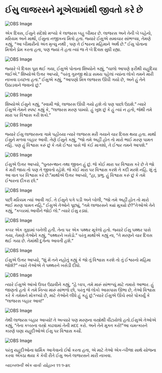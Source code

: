 # ઈસુ લાજરસને મૂએલામાંથી જીવતો કરે છે

![OBS Image](https://cdn.door43.org/obs/jpg/360px/obs-en-37-01.jpg)

એક દિવસ, ઈસુને સંદેશો મળ્યો કે લાજરસ બહુ બીમાર છે. લાજરસ અને તેની બે બહેનો, મરિયમ અને માર્થા, ઈસુના નજીકના મિત્રો હતા. જ્યારે ઈસુએ સમાચાર સાંભળ્યા, તેમણે કહ્યું, “આ બીમારીનો અંત મૃત્યુ નથી
, પણ તે ઈશ્વરના મહિમાને અર્થે છે.” ઈસુ પોતાના મિત્રોને પ્રેમ કરતા હતા, પણ જ્યાં તે હતા ત્યાં જ તે બે દિવસ સુધી રહ્યા.

![OBS Image](https://cdn.door43.org/obs/jpg/360px/obs-en-37-02.jpg)

જ્યારે બે દિવસ પૂરા થઈ ગયા, ઈસુએ પોતાના શિષ્યોને કહ્યું, “ચાલો આપણે ફરીથી યહૂદિયા જઈએ.” શિષ્યોએ ઉત્તર આપ્યો, “પરંતુ ગુરુજી થોડા સમય પહેલાં ત્યાંના લોકો તમને મારી નાખવા ઇચ્છતા હતા.” ઈસુએ કહ્યું, “આપણો મિત્ર લાજરસ ઊંઘી ગયો છે, અને હું તેને ઉઠાડવાને જવાનો છું.”

![OBS Image](https://cdn.door43.org/obs/jpg/360px/obs-en-37-03.jpg)

શિષ્યોએ ઈસુને કહ્યું, “સ્વામી જો, લાજરસ ઊંઘી ગયો હશે તો પણ પાછો ઉઠશે.” ત્યારે ઈસુએ તેમને સ્પષ્ટ કહ્યું કે, “લાજરસ મરણ પામ્યો. હું ખુશ છું કે હું ત્યાં ન હતો, જેથી તમે મારા પર વિશ્વાસ કરી શકો.”

![OBS Image](https://cdn.door43.org/obs/jpg/360px/obs-en-37-04.jpg)

જ્યારે ઈસુ લાજરસના ગામે પહોંચ્યા ત્યારે લાજરસ મરી ગયાને ચાર દિવસ થયા હતા. માર્થા ઈસુને મળવા બહાર આવી. તેણે ઈસુને કહ્યું, “જો તમે અહીં હોત તો મારો ભાઈ મરણ પામત નહિ. પણ હું વિશ્વાસ કરું છું કે તમે ઈશ્વર પાસે જે કંઈ માગશો, તે ઈશ્વર તમને આપશે.”

![OBS Image](https://cdn.door43.org/obs/jpg/360px/obs-en-37-05.jpg)

ઈસુએ ઉત્તર આપ્યો, “પુનરુત્થાન તથા જીવન હું છું. જે કોઈ મારા પર વિશ્વાસ કરે છે તે જો કે મરી જાય તો પણ તે જીવતો રહેશે. જે કોઈ મારા પર વિશ્વાસ કરશે તે કદી મરશે નહિ. શું તું આ વાત પર વિશ્વાસ કરે છે.”માર્થાએ ઉત્તર આપ્યો, “હા, પ્રભુ. હું વિશ્વાસ કરું છું કે તમે ઈશ્વરના દીકરા છો.”

![OBS Image](https://cdn.door43.org/obs/jpg/360px/obs-en-37-06.jpg)

પછી મરિયમ ત્યાં આવી ગઈ. તે ઈસુને પગે પડી અને બોલી, “જો તમે અહીં હોત તો મારો ભાઈ મરણ પામત નહિ.” ઈસુએ તેઓને પૂછ્યું, “તમે લાજરસને ક્યાં મૂક્યો છે?”તેઓએ તેને કહ્યું, “કબરમાં.આવીને જોઈ લો.” ત્યારે ઈસુ રડ્યાં.

![OBS Image](https://cdn.door43.org/obs/jpg/360px/obs-en-37-07.jpg)

કબર એક ગુફામાં બનેલી હતી. તેના પર એક પથ્થર મૂકેલો હતો. જ્યારે ઈસુ પથ્થર પાસે ગયા, તેમણે તેઓને કહ્યું, “પથ્થરને ખસેડો.” પરંતુ માર્થાએ કહ્યું ના, “તે મરણને ચાર દિવસ થઈ ગયા છે. તેમાંથી દુર્ગન્ધ આવતી હશે.”

![OBS Image](https://cdn.door43.org/obs/jpg/360px/obs-en-37-08.jpg)

ઈસુએ ઉત્તર આપ્યો, “શું મેં તને નહોતું કહ્યું કે જો તું વિશ્વાસ કરશે તો તું ઈશ્વરનો મહિમા જોશે?” ત્યારે તેઓએ તે પથ્થરને ખસેડી દીધો.

![OBS Image](https://cdn.door43.org/obs/jpg/360px/obs-en-37-09.jpg)

ત્યારે ઈસુએ આંખો ઉપર ઉઠાવીને કહ્યું, “હે બાપ, તમે મારું સાંભળ્યું માટે તમારો આભાર. હું જાણતો હતો કે તમે નિત્ય મારું સાંભળો છો, પરંતુ જે લોકો આસપાસ ઊભા છે, તેઓ વિશ્વાસ કરે કે તમેમને મોકલ્યો છે, માટે તેઓને લીધે હું કહું છું.”ત્યારે ઈસુએ ઊંચે સ્વરે પોકાર્યું કે “લાજરસ બહાર આવ!”

![OBS Image](https://cdn.door43.org/obs/jpg/360px/obs-en-37-10.jpg)

તેથી લાજરસ બહાર આવ્યો! તે અત્યારે પણ મરણના વસ્ત્રોથી વીંટાયેલો હતો.ઈસુએ તેઓએ કહ્યું, “તેના કબરના વસ્ત્રો કાઢવામાં તેની મદદ કરો. અને તેને મુક્ત કરો!”આ ચમત્કારને કારણે ઘણા યહૂદીઓએ ઈસુ પર વિશ્વાસ કર્યોં.

![OBS Image](https://cdn.door43.org/obs/jpg/360px/obs-en-37-11.jpg)

પરંતુ યહૂદીઓના ધાર્મિક આગેવાનો ઈર્ષા કરતા હતા, એ માટે તેઓ એક-બીજા સાથે યોજના કરવા એકઠા થયા કે કેવી રીતે ઈસુ અને લાજરસને મારી નાખવા.

_બાઇબલની એક વાર્તાઃ યોહાન ૧૧ઃ૧-૪૬_